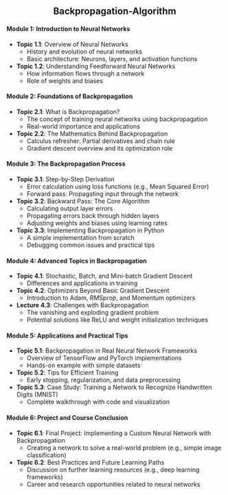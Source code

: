## <div align = "center">Backpropagation-Algorithm</div>

#### **Module 1: Introduction to Neural Networks**
- **Topic 1.1**: Overview of Neural Networks
  - History and evolution of neural networks
  - Basic architecture: Neurons, layers, and activation functions
- **Topic 1.2**: Understanding Feedforward Neural Networks
  - How information flows through a network
  - Role of weights and biases

#### **Module 2: Foundations of Backpropagation**
- **Topic 2.1**: What is Backpropagation?
  - The concept of training neural networks using backpropagation
  - Real-world importance and applications
- **Topic 2.2**: The Mathematics Behind Backpropagation
  - Calculus refresher: Partial derivatives and chain rule
  - Gradient descent overview and its optimization role

#### **Module 3: The Backpropagation Process**
- **Topic 3.1**: Step-by-Step Derivation
  - Error calculation using loss functions (e.g., Mean Squared Error)
  - Forward pass: Propagating input through the network
- **Topic 3.2**: Backward Pass: The Core Algorithm
  - Calculating output layer errors
  - Propagating errors back through hidden layers
  - Adjusting weights and biases using learning rates
- **Topic 3.3**: Implementing Backpropagation in Python
  - A simple implementation from scratch
  - Debugging common issues and practical tips

#### **Module 4: Advanced Topics in Backpropagation**
- **Topic 4.1**: Stochastic, Batch, and Mini-batch Gradient Descent
  - Differences and applications in training
- **Topic 4.2**: Optimizers Beyond Basic Gradient Descent
  - Introduction to Adam, RMSprop, and Momentum optimizers
- **Lecture 4.3**: Challenges with Backpropagation
  - The vanishing and exploding gradient problem
  - Potential solutions like ReLU and weight initialization techniques

#### **Module 5: Applications and Practical Tips**
- **Topic 5.1**: Backpropagation in Real Neural Network Frameworks
  - Overview of TensorFlow and PyTorch implementations
  - Hands-on example with simple datasets
- **Topic 5.2**: Tips for Efficient Training
  - Early stopping, regularization, and data preprocessing
- **Topic 5.3**: Case Study: Training a Network to Recognize Handwritten Digits (MNIST)
  - Complete walkthrough with code and visualization

#### **Module 6: Project and Course Conclusion**
- **Topic 6.1**: Final Project: Implementing a Custom Neural Network with Backpropagation
  - Creating a network to solve a real-world problem (e.g., simple image classification)
- **Topic 6.2**: Best Practices and Future Learning Paths
  - Discussion on further learning resources (e.g., deep learning frameworks)
  - Career and research opportunities related to neural networks

